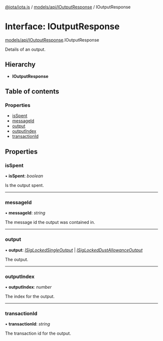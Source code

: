 [@iota/iota.js](../README.md) / [models/api/IOutputResponse](../modules/models_api_ioutputresponse.md) / IOutputResponse

# Interface: IOutputResponse

[models/api/IOutputResponse](../modules/models_api_ioutputresponse.md).IOutputResponse

Details of an output.

## Hierarchy

* **IOutputResponse**

## Table of contents

### Properties

- [isSpent](models_api_ioutputresponse.ioutputresponse.md#isspent)
- [messageId](models_api_ioutputresponse.ioutputresponse.md#messageid)
- [output](models_api_ioutputresponse.ioutputresponse.md#output)
- [outputIndex](models_api_ioutputresponse.ioutputresponse.md#outputindex)
- [transactionId](models_api_ioutputresponse.ioutputresponse.md#transactionid)

## Properties

### isSpent

• **isSpent**: *boolean*

Is the output spent.

___

### messageId

• **messageId**: *string*

The message id the output was contained in.

___

### output

• **output**: [*ISigLockedSingleOutput*](models_isiglockedsingleoutput.isiglockedsingleoutput.md) \| [*ISigLockedDustAllowanceOutput*](models_isiglockeddustallowanceoutput.isiglockeddustallowanceoutput.md)

The output.

___

### outputIndex

• **outputIndex**: *number*

The index for the output.

___

### transactionId

• **transactionId**: *string*

The transaction id for the output.
